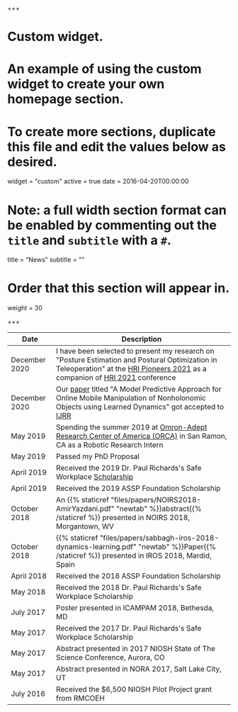 +++
# Custom widget.
# An example of using the custom widget to create your own homepage section.
# To create more sections, duplicate this file and edit the values below as desired.
widget = "custom"
active = true
date = 2016-04-20T00:00:00

# Note: a full width section format can be enabled by commenting out the `title` and `subtitle` with a `#`.
title = "News"
subtitle = ""

# Order that this section will appear in.
weight = 30

+++

| Date                            | Description                    |
| --------------------------------| ------------------------------ |
|   December 2020   |I have been selected to present my research on "Posture Estimation and Postural Optimization in Teleoperation" at the [HRI Pioneers 2021](http://www.hripioneers.info/hri21/) as a companion of [HRI 2021](https://humanrobotinteraction.org/2021/) conference
|   December 2020   |Our [paper](https://arxiv.org/abs/1912.09565) titled "A Model Predictive Approach for Online Mobile Manipulation of Nonholonomic Objects using Learned Dynamics" got accepted to [IJRR](https://journals.sagepub.com/home/ijr)|
|   May 2019      |Spending the summer 2019 at [Omron-Adept Research Center of America (ORCA)](https://www.adept.com/) in San Ramon, CA as a Robotic Research Intern
|   May 2019      |Passed my PhD Proposal
|   April 2019      |Received the 2019 Dr. Paul Richards's Safe Workplace [Scholarship](https://ergo.mech.utah.edu/2019/04/18/2019-paul-s-richards-wcf-safe-workplace-scholarship/)
|   April 2019      |Received the 2019 ASSP Foundation Scholarship
|   October 2018|An {{% staticref "files/papers/NOIRS2018-AmirYazdani.pdf" "newtab" %}}abstract{{% /staticref %}} presented in NOIRS 2018, Morgantown, WV|
|   October 2018                       |{{% staticref "files/papers/sabbagh-iros-2018-dynamics-learning.pdf" "newtab" %}}Paper{{% /staticref %}} presented in IROS 2018, Mardid, Spain|
|   April 2018      |Received the 2018 ASSP Foundation Scholarship|
|   May 2018     |Received the 2018 Dr. Paul Richards's Safe Workplace Scholarship|
|   July 2017     |Poster presented in  ICAMPAM 2018, Bethesda, MD|
|   May 2017     |Received the 2017 Dr. Paul Richards's Safe Workplace Scholarship|
|   May 2017     |Abstract presented in 2017 NIOSH State of The Science Conference, Aurora, CO|
|   May 2017     |Abstract presented in NORA 2017, Salt Lake City, UT|
|   July 2016     |Received the $6,500 NIOSH Pilot Project grant from RMCOEH|
